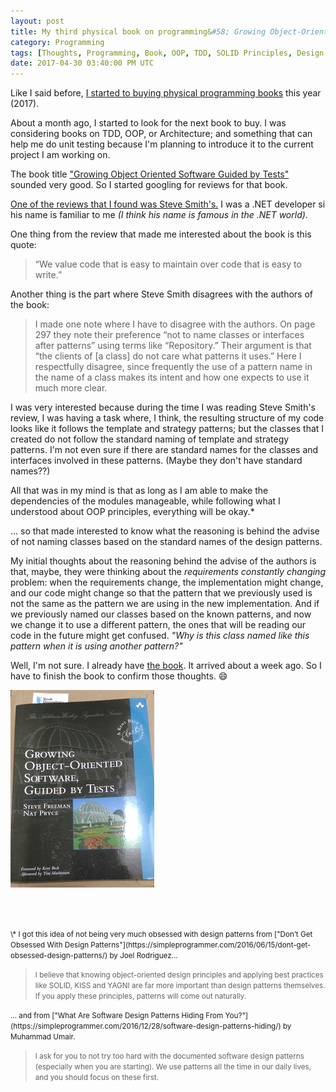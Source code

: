 ```yaml
---
layout: post
title: My third physical book on programming&#58; Growing Object-Oriented Software Guided By Tests
category: Programming
tags: [Thoughts, Programming, Book, OOP, TDD, SOLID Principles, Design Patterns, Joel Rodriguez]
date: 2017-04-30 03:40:00 PM UTC
---
```


<!-- April 30, 2017 11:50:00 PM Philippine Time -->


Like I said before, [I started to buying physical programming books](/2017/03/27/why-I-started-buying-physical-books/) this year (2017).

About a month ago, I started to look for the next book to buy. I was considering books on TDD, OOP, or Architecture; and something that can help me do unit testing because I'm planning to introduce it to the current project I am working on. 

The book title ["Growing Object Oriented Software Guided by Tests"](https://www.bookdepository.com/book/9780321503626?a_aid=jflaga) sounded very good. So I started googling for reviews for that book.

<!--more-->

[One of the reviews that I found was Steve Smith's.](http://ardalis.com/growing-object-oriented-software-guided-by-tests-book-review) I was a .NET developer si his name is familiar to me _(I think his name is famous in the .NET world)_.

One thing from the review that made me interested about the book is this quote:

> “We value code that is easy to maintain over code that is easy to write.”

Another thing is the part where Steve Smith disagrees with the authors of the book:

> I made one note where I have to disagree with the authors. On page 297 they note their preference “not to name classes or interfaces after patterns” using terms like “Repository.” Their argument is that “the clients of [a class] do not care what patterns it uses.” Here I respectfully disagree, since frequently the use of a pattern name in the name of a class makes its intent and how one expects to use it much more clear.


I was very interested because during the time I was reading Steve Smith's review, I was having a task where, I think, the resulting structure of my code looks like it follows the template and strategy patterns; but the classes that I created do not follow the standard naming of template and strategy patterns. I'm not even sure if there are standard names for the classes and interfaces involved in these patterns. (Maybe they don't have standard names??)

All that was in my mind is that as long as I am able to make the dependencies of the modules  manageable, while following what I understood about OOP principles, everything will be okay.*


... so that made interested to know what the reasoning is behind the advise of not naming classes based on the standard names of the design patterns.

My initial thoughts about the reasoning behind the advise of the authors is that, maybe, they were thinking about the _requirements constantly changing_ problem: when the requirements change, the implementation might change, and our code might change so that the pattern that we previously used is not the same as the pattern we are using in the new implementation. And if we previously named our classes based on the known patterns, and now we change it to use a different pattern, the ones that will be reading our code in the future might get confused. _"Why is this class named like this pattern when it is using another pattern?"_

Well, I'm not sure. I already have [the book](https://www.bookdepository.com/book/9780321503626?a_aid=jflaga). It arrived about a week ago. So I have to finish the book to confirm those thoughts. :smile:

[![Growing Object-Oriented Software Guided By Tests - Book](/images/2017/growing-oo-software-guided-by-tests-book.jpg)](https://www.bookdepository.com/book/9780321503626?a_aid=jflaga)

<br /><br />

<small>
\* I got this idea of not being very much obsessed with design patterns from ["Don’t Get Obsessed With Design Patterns"](https://simpleprogrammer.com/2016/06/15/dont-get-obsessed-design-patterns/) by Joel Rodriguez...
</small>

<blockquote>
    <small>
    I believe that knowing object-oriented design principles and applying best practices like SOLID, KISS and YAGNI are far more important than design patterns themselves. If you apply these principles, patterns will come out naturally.
    </small>
</blockquote>

<small>
... and from ["What Are Software Design Patterns Hiding From You?"](https://simpleprogrammer.com/2016/12/28/software-design-patterns-hiding/) by Muhammad Umair.
</small>

<blockquote>
    <small>
    I ask for you to not try too hard with the documented software design patterns (especially when you are starting). We use patterns all the time in our daily lives, and you should focus on these first.
    </small>
</blockquote>